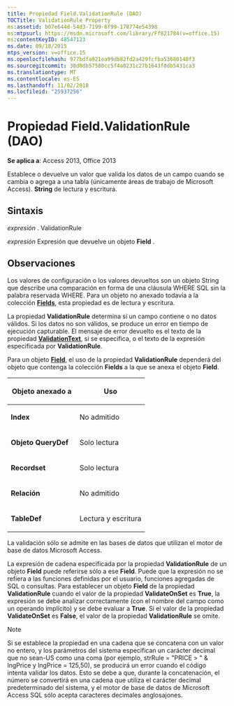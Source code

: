 ```yaml
---
title: Propiedad Field.ValidationRule (DAO)
TOCTitle: ValidationRule Property
ms:assetid: b07e644d-54d3-7199-6f99-178774e54398
ms:mtpsurl: https://msdn.microsoft.com/library/Ff821784(v=office.15)
ms:contentKeyID: 48547123
ms.date: 09/18/2015
mtps_version: v=office.15
ms.openlocfilehash: 977bdfa921ea99db82fd2a429fcfba53680140f3
ms.sourcegitcommit: 38d0db57580cc5f4a0231c27b1643f8db5431ca3
ms.translationtype: MT
ms.contentlocale: es-ES
ms.lasthandoff: 11/02/2018
ms.locfileid: "25937256"
---
```

# <a name="fieldvalidationrule-property-dao"></a>Propiedad Field.ValidationRule (DAO)


**Se aplica a**: Access 2013, Office 2013

Establece o devuelve un valor que valida los datos de un campo cuando se cambia o agrega a una tabla (únicamente áreas de trabajo de Microsoft Access). **String** de lectura y escritura.

## <a name="syntax"></a>Sintaxis

*expresión* . ValidationRule

*expresión* Expresión que devuelve un objeto **Field** .

## <a name="remarks"></a>Observaciones

Los valores de configuración o los valores devueltos son un objeto String que describe una comparación en forma de una cláusula WHERE SQL sin la palabra reservada WHERE. Para un objeto no anexado todavía a la colección **[Fields](fields-collection-dao.md)**, esta propiedad es de lectura y escritura.

La propiedad **ValidationRule** determina si un campo contiene o no datos válidos. Si los datos no son válidos, se produce un error en tiempo de ejecución capturable. El mensaje de error devuelto es el texto de la propiedad **[ValidationText](field-validationtext-property-dao.md)**, si se especifica, o el texto de la expresión especificada por **ValidationRule**.

Para un objeto **[Field](field-object-dao.md)**, el uso de la propiedad **ValidationRule** dependerá del objeto que contenga la colección **Fields** a la que se anexa el objeto **Field**.

<table>
<colgroup>
<col style="width: 50%" />
<col style="width: 50%" />
</colgroup>
<thead>
<tr class="header">
<th><p>Objeto anexado a</p></th>
<th><p>Uso</p></th>
</tr>
</thead>
<tbody>
<tr class="odd">
<td><p><strong>Index</strong></p></td>
<td><p>No admitido</p></td>
</tr>
<tr class="even">
<td><p><strong>Objeto QueryDef</strong></p></td>
<td><p>Solo lectura</p></td>
</tr>
<tr class="odd">
<td><p><strong>Recordset</strong></p></td>
<td><p>Solo lectura</p></td>
</tr>
<tr class="even">
<td><p><strong>Relación</strong></p></td>
<td><p>No admitido</p></td>
</tr>
<tr class="odd">
<td><p><strong>TableDef</strong></p></td>
<td><p>Lectura y escritura</p></td>
</tr>
</tbody>
</table>


La validación sólo se admite en las bases de datos que utilizan el motor de base de datos Microsoft Access.

La expresión de cadena especificada por la propiedad **ValidationRule** de un objeto **Field** puede referirse sólo a ese **Field**. Puede que la expresión no se refiera a las funciones definidas por el usuario, funciones agregadas de SQL o consultas. Para establecer un objeto **Field** de la propiedad **ValidationRule** cuando el valor de la propiedad **ValidateOnSet** es **True**, la expresión se debe analizar correctamente (con el nombre del campo como un operando implícito) y se debe evaluar a **True**. Si el valor de la propiedad **ValidateOnSet** es **False**, el valor de la propiedad **ValidationRule** se omite.


> [!NOTE]
> Si se establece la propiedad en una cadena que se concatena con un valor no entero, y los parámetros del sistema especifican un carácter decimal que no sean-US como una coma (por ejemplo, strRule = "PRICE &gt; " &amp; lngPrice y lngPrice = 125,50), se producirá un error cuando el código intenta validar los datos. Esto se debe a que, durante la concatenación, el número se convertirá en una cadena que utiliza el carácter decimal predeterminado del sistema, y el motor de base de datos de Microsoft Access SQL sólo acepta caracteres decimales anglosajones.


